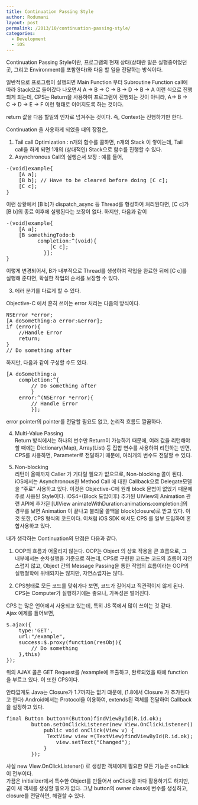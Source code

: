 ```yaml
---
title: Continuation Passing Style
author: Rodumani
layout: post
permalink: /2013/10/continuation-passing-style/
categories:
  - Development
  - iOS
---
```

Continuation Passing Style이란, 프로그램의 현재 상태(상태란 말은 실행중이었던 곳, 그리고 Environment를 포함한다)와 다음 할 일을 전달하는 방식이다. 

일반적으로 프로그램이 실행되면 Main Function 부터 Subroutine Function call에 따라 Stack으로 들어갔다 나오면서 A -> B -> C -> B -> D -> B -> A 이런 식으로 진행 되게 되는데, CPS는 Return을 사용하여 프로그램이 진행되는 것이 아니라, A-> B -> C -> D -> E -> F 이런 형태로 이어지도록 하는 것이다. 

return 값을 다음 할일의 인자로 넘겨주는 것이다. 즉, Context는 진행하기만 한다. 

Continuation 을 사용하게 되었을 때의 장점은, 

1. Tail call Optimization : n개의 함수를 콜하면, n개의 Stack 이 쌓이는데, Tail call을 하게 되면 1개의 (상대적인) Stack으로 함수를 진행할 수 있다.  
2. Asynchronous Call의 실행순서 보장 : 예를 들어, 

<pre class="lang:objc decode:true " >-(void)example{
    [A a];
    [B b]; // Have to be cleared before doing [C c];
    [C c];
}
</pre>

이런 상황에서 [B b]가 dispatch_async 등 Thread를 형성하여 처리된다면, [C c]가 [B b]의 종료 이후에 실행된다는 보장이 없다. 하지만, 다음과 같이 

<pre class="lang:objc decode:true " >-(void)example{
    [A a];
    [B somethingTodo:b 
          completion:^(void){    
              [C c];
            }]; 
}</pre>

이렇게 변경되어서, B가 내부적으로 Thread를 생성하여 작업을 완료한 뒤에 [C c]를 실행해 준다면, 확실한 작업의 순서를 보장할 수 있다. 

3. 에러 분기를 다르게 할 수 있다. 

Objective-C 에서 흔히 쓰이는 error 처리는 다음의 방식이다. 

<pre class="lang:objc decode:true " >NSError *error;
[A doSomething:a error:&error];
if (error){
    //Handle Error
    return;
}
// Do something after
</pre>

하지만, 다음과 같이 구성할 수도 있다. 

<pre class="lang:objc decode:true " >[A doSomething:a 
    completion:^{
        // Do something after
        }
    error:^(NSError *error){
        // Handle Error
        }];</pre>

error pointer의 pointer를 전달할 필요도 없고, 논리적 흐름도 깔끔하다. 

4. Multi-Value Passing  
Return 방식에서는 하나의 변수만 Return이 가능하기 때문에, 여러 값을 리턴해야할 때에는 Dictionary(Map), Array(List) 등 집합 변수를 사용하여 리턴하는 반면, CPS를 사용하면, Parameter로 전달하기 때문에, 여러개의 변수도 전달할 수 있다. 

5. Non-blocking  
리턴이 올때까지 Caller 가 기다릴 필요가 없으므로, Non-blocking 콜이 된다. iOS에서는 Asynchronous한 Method Call 에 대한 Callback으로 Delegate모델을 &#8220;주로&#8221; 사용하고 있다. 이것은 Objective-C에 원래 block 문법이 없었기 때문에 주로 사용된 Style이다. iOS4+(Block 도입이후) 추가된 UIView의 Animation 관련 API에 추가된 [UIView animateWithDuration:animations:completion:]의 경우를 보면 Animation 이 끝나고 불리울 콜백을 block(closure)로 받고 있다. 이것 또한, CPS 형식의 코드이다. 이처럼 iOS SDK 에서도 CPS 를 일부 도입하여 혼합사용하고 있다. 

내가 생각하는 Continuation의 단점은 다음과 같다.  
1. OOP의 흐름과 어울리지 않는다. OOP는 Object 의 상호 작용을 큰 흐름으로, 그 내부에서는 순차실행을 기준으로 하는데, CPS로 구현한 코드는 코드의 흐름이 자연스럽지 않고, Object 간의 Message Passing을 통한 작업의 흐름이라는 OOP의 실행철학에 위배되지는 않지만, 자연스럽지는 않다.

2. CPS형태로 모든 코드를 맞춰가다 보면, 코드가 길어지고 직관적이지 않게 된다. CPS는 Computer가 실행하기에는 좋으나, 가독성은 떨어진다. 

CPS 는 많은 언어에서 사용되고 있는데, 특히 JS 쪽에서 많이 쓰이는 것 같다.  
Ajax 예제를 들어보면, 

<pre class="lang:objc decode:true " >$.ajax({
	type:'GET',
	url:"/example",
	success:$.proxy(function(resObj){
		// Do something
	},this)
});</pre>

위의 AJAX 콜은 GET Request를 /example에 호출하고, 완료되었을 때에 function을 부르고 있다. 이 또한 CPS이다. 

안타깝게도 Java는 Closure가 1.7까지는 없기 떄문에, (1.8에서 Closure 가 추가된다고 한다) Android에서는 Protocol을 이용하여, extends된 객체를 전달하여 Callback을 설정하고 있다. 

<pre class="lang:java decode:true " >final Button button=(Button)findViewById(R.id.ok);
        button.setOnClickListener(new View.OnClickListener() { 
            public void onClick(View v) { 
             TextView view =(TextView)findViewById(R.id.ok);
                view.setText("Changed"); 
            } 
        }); </pre>

사실 new View.OnClickListener() 로 생성한 객체에게 필요한 모든 기능은 onClick 이 전부이다.  
가끔은 initializer에서 특수한 Object를 만들어서 onClick콜 마다 활용하기도 하지만, 굳이 새 객체를 생성할 필요가 없다. 그냥 button의 owner class에 변수를 생성하고, closure를 전달하면, 해결할 수 있다.